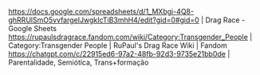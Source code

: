 https://docs.google.com/spreadsheets/d/1_MXbgi-4Q8-ghRRUlSmO5vvfargeIJwgkIcTiB3mhH4/edit?gid=0#gid=0 | Drag Race - Google Sheets
https://rupaulsdragrace.fandom.com/wiki/Category:Transgender_People | Category:Transgender People | RuPaul's Drag Race Wiki | Fandom
https://chatgpt.com/c/22915ed6-97a2-48fb-92d3-9735e21bb0de | Parentalidade, Semiótica, Trans+formação

